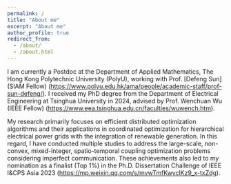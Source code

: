 ```yaml
---
permalink: /
title: "About me"
excerpt: "About me"
author_profile: true
redirect_from: 
  - /about/
  - /about.html
---
```


I am currently a Postdoc at the Department of Applied Mathematics, The Hong Kong Polytechnic University (PolyU), working with Prof. [Defeng Sun] (SIAM Fellow) (https://www.polyu.edu.hk/ama/people/academic-staff/prof-sun-defeng/). I received my PhD degree from the Department of Electrical Engineering at Tsinghua University in 2024, advised by Prof. Wenchuan Wu (IEEE Fellow) (https://www.eea.tsinghua.edu.cn/faculties/wuwench.htm).

My research primarily focuses on efficient distributed optimization algorithms and their applications in coordinated optimization for hierarchical electrical power grids with the integration of renewable generation. In this regard, I have conducted multiple studies to address the large-scale, non-convex, mixed-integer, spatio-temporal coupling optimization problems considering imperfect communication. These achievements also led to my nomination as a finalist (Top 1%) in the Ph.D. Dissertation Challenge of IEEE I&CPS Asia 2023 (https://mp.weixin.qq.com/s/mvwTmfKwyclKz9_x-txZdg).

